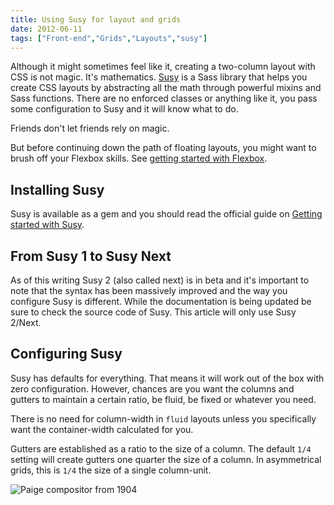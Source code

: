```yaml
---
title: Using Susy for layout and grids
date: 2012-06-11
tags: ["Front-end","Grids","Layouts","susy"]
---
```


Although it might sometimes feel like it, creating a two-column layout with CSS is not magic. It's mathematics. [Susy](http://susy.oddbird.net/) is a Sass library that helps you create CSS layouts by abstracting all the math through powerful mixins and Sass functions. There are no enforced classes or anything like it, you pass some configuration to Susy and it will know what to do.

Friends don't let friends rely on magic.

But before continuing down the path of floating layouts, you might want to brush off your Flexbox skills. See [getting started with Flexbox](http://codesandnotes.com/getting-started-with-flexbox/).

## Installing Susy

Susy is available as a gem and you should read the official guide on [Getting started with Susy](http://susy.oddbird.net/guides/getting-started/#start-install).

## From Susy 1 to Susy Next

As of this writing Susy 2 (also called next) is in beta and it's important to note that the syntax has been massively improved and the way you configure Susy is different. While the documentation is being updated be sure to check the source code of Susy. This article will only use Susy 2/Next.

## Configuring Susy

Susy has defaults for everything. That means it will work out of the box with zero configuration. However, chances are you want the columns and gutters to maintain a certain ratio, be fluid, be fixed or whatever you need.

There is no need for column-width in `fluid` layouts unless you specifically want the container-width calculated for you.

Gutters are established as a ratio to the size of a column. The default `1/4` setting will create gutters one quarter the size of a column. In asymmetrical grids, this is `1/4` the size of a single column-unit.

![Paige compositor from 1904](paige-compositor-1904.jpg)
